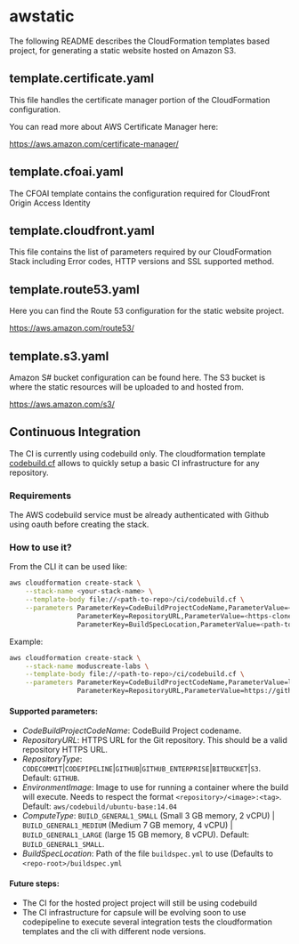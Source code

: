# awstatic

The following README describes the CloudFormation templates based
project, for generating a static website hosted on Amazon S3.


## template.certificate.yaml

This file handles the certificate manager portion
of the CloudFormation configuration.

You can read more about AWS Certificate Manager here:

https://aws.amazon.com/certificate-manager/

## template.cfoai.yaml

The CFOAI template contains the configuration required 
for CloudFront Origin Access Identity

## template.cloudfront.yaml

This file contains the list of parameters required by our
CloudFormation Stack including Error codes, HTTP versions and SSL supported method.

## template.route53.yaml

Here you can find the Route 53 configuration for the static website
project.

https://aws.amazon.com/route53/


## template.s3.yaml

Amazon S# bucket configuration can be found here.
The S3 bucket is where the static resources will be uploaded to and hosted
from.

https://aws.amazon.com/s3/

## Continuous Integration

The CI is currently using codebuild only. The cloudformation template [codebuild.cf](ci/codebuild.cf) allows to quickly setup a basic CI infrastructure for any repository.

### Requirements

The AWS codebuild service must be already authenticated with Github using oauth before creating the stack.

### How to use it?

From the CLI it can be used like:

```sh
aws cloudformation create-stack \
    --stack-name <your-stack-name> \
    --template-body file://<path-to-repo>/ci/codebuild.cf \
    --parameters ParameterKey=CodeBuildProjectCodeName,ParameterValue=<project-name> \
                 ParameterKey=RepositoryURL,ParameterValue=<https-clone-url> \
                 ParameterKey=BuildSpecLocation,ParameterValue=<path-to-buildspec>
```

Example:

```sh
aws cloudformation create-stack \
    --stack-name moduscreate-labs \
    --template-body file://<path-to-repo>/ci/codebuild.cf \
    --parameters ParameterKey=CodeBuildProjectCodeName,ParameterValue=labs \
                 ParameterKey=RepositoryURL,ParameterValue=https://github.com/ModusCreateOrg/labs.git
```

#### Supported parameters:

- *CodeBuildProjectCodeName*: CodeBuild Project codename.
- *RepositoryURL*: HTTPS URL for the Git repository. This should be a valid repository HTTPS URL.
- *RepositoryType*: `CODECOMMIT`|`CODEPIPELINE`|`GITHUB`|`GITHUB_ENTERPRISE`|`BITBUCKET`|`S3`. Default: `GITHUB`.
- *EnvironmentImage*: Image to use for running a container where the build will execute. Needs to respect the format `<repository>/<image>:<tag>`. Default: `aws/codebuild/ubuntu-base:14.04`
- *ComputeType*: `BUILD_GENERAL1_SMALL` (Small 3 GB memory, 2 vCPU) | `BUILD_GENERAL1_MEDIUM` (Medium 7 GB memory, 4 vCPU) | `BUILD_GENERAL1_LARGE` (large 15 GB memory, 8 vCPU). Default: `BUILD_GENERAL1_SMALL`.
- *BuildSpecLocation*: Path of the file `buildspec.yml` to use (Defaults to `<repo-root>/buildspec.yml`

#### Future steps:

- The CI for the hosted project project will still be using codebuild
- The CI infrastructure for capsule will be evolving soon to use codepipeline to execute several integration tests the cloudformation templates and the cli with different node versions.
